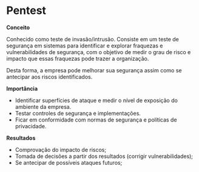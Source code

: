 # Pentest 

**Conceito**

Conhecido como teste de invasão/intrusão. Consiste em um teste de segurança em sistemas para identificar e explorar fraquezas e vulnerabilidades de segurança, 
com o objetivo de medir o grau de risco e impacto que essas fraquezas pode trazer a organização.

Desta forma, a empresa pode melhorar sua segurança assim como se antecipar aos riscos identificados.

**Importância**

- Identificar superfícies de ataque e medir o nível de exposição do ambiente da empresa. 
- Testar controles de segurança e implementações.
- Ficar em conformidade com normas de segurança e políticas de privacidade.

**Resultados**

- Comprovação do impacto de riscos;
- Tomada de decisões a partir dos resultados (corrigir vulnerabilidades);
- Se antecipar de possíveis ataques futuros;
